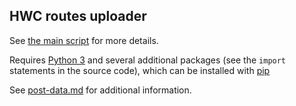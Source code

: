 ## HWC routes uploader

See [the main script](routes-import.py) for more details.

Requires [Python 3](https://www.python.org/downloads/) and several additional
packages (see the `import` statements in the source code), which can be installed
with [pip](https://docs.python.org/3/installing/index.html)

See [post-data.md](post-data.md) for additional information.
